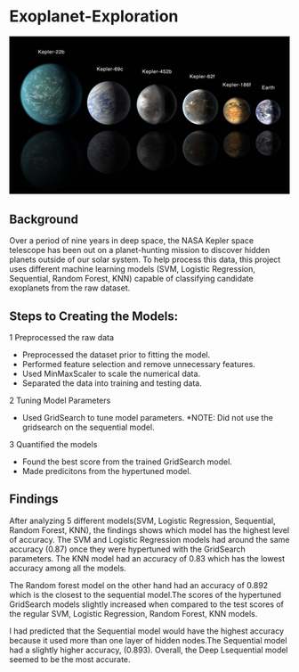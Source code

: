 # Exoplanet-Exploration

![alt text](https://github.com/Claude-Hanfou/Exoplanet-Exploration/blob/main/Images/exoplanets.jpg "planet")


## Background
Over a period of nine years in deep space, the NASA Kepler space telescope has been out on a planet-hunting mission to discover hidden planets outside of our solar system.
To help process this data, this project uses different machine learning models  (SVM, Logistic Regression, Sequential, Random Forest, KNN) capable of classifying candidate exoplanets from the raw dataset.

## Steps to Creating the Models:
1 Preprocessed the raw data

* Preprocessed the dataset prior to fitting the model.
* Performed feature selection and remove unnecessary features.
* Used MinMaxScaler to scale the numerical data.
* Separated the data into training and testing data.

2 Tuning Model Parameters

* Used GridSearch to tune model parameters.
*NOTE: Did not use the gridsearch on the sequential model.

3 Quantified the models

* Found the best score from the trained GridSearch model.
* Made predicitons from the hypertuned model.


## Findings
After analyzing 5 different models(SVM, Logistic Regression, Sequential, Random Forest, KNN), the findings shows which model has the highest level of accuracy.
The SVM and Logistic Regression models had around the same accuracy (0.87) once they were hypertuned with the GridSearch parameters. The KNN model had an accuracy of 0.83 which has the lowest accuracy among all the models. 

The Random forest model on the other hand had an accuracy of 0.892 which is the closest to the sequential model.The scores of the hypertuned GridSearch models slightly increased when compared to the test scores of the regular SVM, Logistic Regression,  Random Forest, KNN models.

I had predicted that the Sequential model would have the highest accuracy because it used more than one layer of hidden nodes.The Sequential model had a slightly higher accuracy, (0.893). Overall, the Deep Lsequential model seemed to be the most accurate.
